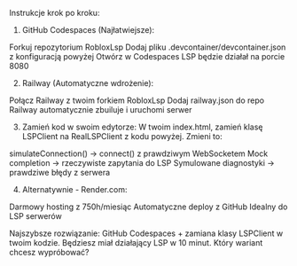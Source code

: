 Instrukcje krok po kroku:
1. GitHub Codespaces (Najłatwiejsze):

Forkuj repozytorium RobloxLsp
Dodaj pliku .devcontainer/devcontainer.json z konfiguracją powyżej
Otwórz w Codespaces
LSP będzie działał na porcie 8080

2. Railway (Automatyczne wdrożenie):

Połącz Railway z twoim forkiem RobloxLsp
Dodaj railway.json do repo
Railway automatycznie zbuiluje i uruchomi serwer

3. Zamień kod w swoim edytorze:
W twoim index.html, zamień klasę LSPClient na RealLSPClient z kodu powyżej. Zmieni to:

simulateConnection() → connect() z prawdziwym WebSocketem
Mock completion → rzeczywiste zapytania do LSP
Symulowane diagnostyki → prawdziwe błędy z serwera

4. Alternatywnie - Render.com:

Darmowy hosting z 750h/miesiąc
Automatyczne deploy z GitHub
Idealny do LSP serwerów

Najszybsze rozwiązanie: GitHub Codespaces + zamiana klasy LSPClient w twoim kodzie. Będziesz miał działający LSP w 10 minut.
Który wariant chcesz wypróbować?
